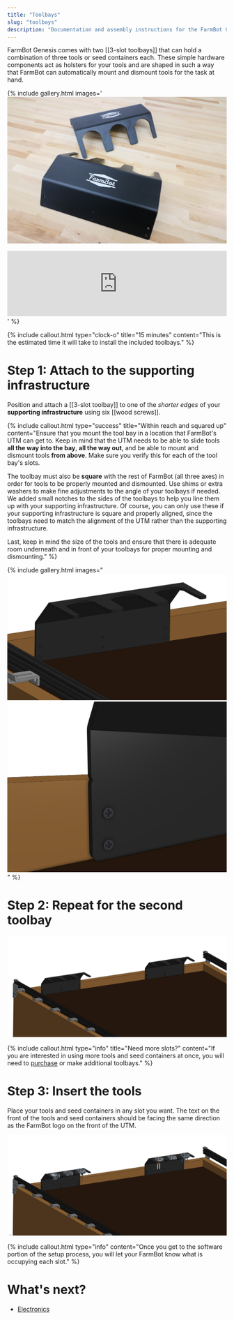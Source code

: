 ```yaml
---
title: "Toolbays"
slug: "toolbays"
description: "Documentation and assembly instructions for the FarmBot Genesis toolbays"
---
```


FarmBot Genesis comes with two [[3-slot toolbays]] that can hold a combination of three tools or seed containers each. These simple hardware components act as holsters for your tools and are shaped in such a way that FarmBot can automatically mount and dismount tools for the task at hand.

{% include gallery.html images='
![3-slot toolbays](_images/3-slot_toolbays.jpg)
<iframe width="100%" src="https://www.youtube.com/embed/vjvIB5wXmRo" frameborder="0" allow="accelerometer; autoplay; clipboard-write; encrypted-media; gyroscope; picture-in-picture" allowfullscreen title="FarmBot YouTube video"></iframe>
' %}

{%
include callout.html
type="clock-o"
title="15 minutes"
content="This is the estimated time it will take to install the included toolbays."
%}

# Step 1: Attach to the supporting infrastructure

Position and attach a [[3-slot toolbay]] to one of the _shorter edges_ of your **supporting infrastructure** using six [[wood screws]].

{%
include callout.html
type="success"
title="Within reach and squared up"
content="Ensure that you mount the tool bay in a location that FarmBot's UTM can get to. Keep in mind that the UTM needs to be able to slide tools **all the way into the bay**, **all the way out**, and be able to mount and dismount tools **from above**. Make sure you verify this for each of the tool bay's slots.

The toolbay must also be **square** with the rest of FarmBot (all three axes) in order for tools to be properly mounted and dismounted. Use shims or extra washers to make fine adjustments to the angle of your toolbays if needed. We added small notches to the sides of the toolbays to help you line them up with your supporting infrastructure. Of course, you can only use these if your supporting infrastructure is square and properly aligned, since the toolbays need to match the alignment of the UTM rather than the supporting infrastructure.

Last, keep in mind the size of the tools and ensure that there is adequate room underneath and in front of your toolbays for proper mounting and dismounting."
%}

{% include gallery.html images="
![toolbay mounted to bed](_images/toolbay_mounted_to_bed.jpg)
![toolbay notch](_images/toolbay_notch.jpg)
" %}

# Step 2: Repeat for the second toolbay

![both toolbays mounted to bed](_images/both_toolbays_mounted_to_bed.jpg)

{%
include callout.html
type="info"
title="Need more slots?"
content="If you are interested in using more tools and seed containers at once, you will need to [purchase](https://farm.bot/search?q=Toolbay) or make additional toolbays."
%}

# Step 3: Insert the tools

Place your tools and seed containers in any slot you want. The text on the front of the tools and seed containers should be facing the same direction as the FarmBot logo on the front of the UTM.

![toolbays with tools](_images/toolbays_with_tools.jpg)

{%
include callout.html
type="info"
content="Once you get to the software portion of the setup process, you will let your FarmBot know what is occupying each slot."
%}


# What's next?

 * [Electronics](../electronics.md)
